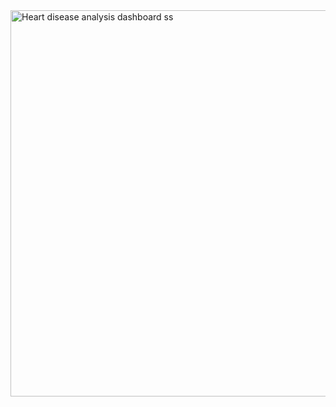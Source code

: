 <img width="1108" height="618" alt="Heart disease analysis dashboard ss" src="https://github.com/user-attachments/assets/3ffa64f2-4c01-4e20-95c7-a6d74e499203" />
